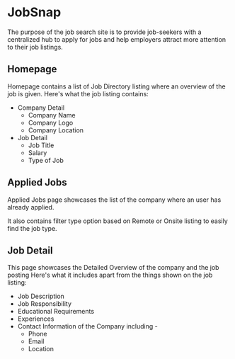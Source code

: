 # JobSnap

The purpose of the job search site is to provide job-seekers with a centralized hub to apply for jobs and help employers attract more attention to their job listings.

## Homepage

Homepage contains a list of Job Directory listing where an overview of the job is given. Here's what the job listing contains:

- Company Detail
  * Company Name
  * Company Logo
  * Company Location
- Job Detail
  * Job Title
  * Salary
  * Type of Job

## Applied Jobs

Applied Jobs page showcases the list of the company where an user has already applied.

It also contains filter type option based on Remote or Onsite listing to easily find the job type.

## Job Detail

This page showcases the Detailed Overview of the company and the job posting Here's what it includes apart from the things shown on the job listing:

- Job Description
- Job Responsibility
- Educational Requirements
- Experiences
- Contact Information of the Company including -
  * Phone
  * Email
  * Location
